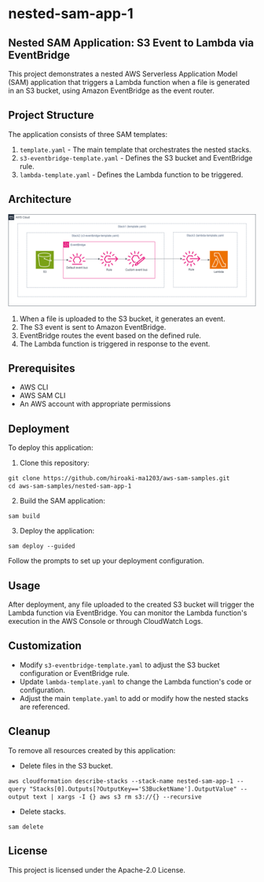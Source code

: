 # nested-sam-app-1

## Nested SAM Application: S3 Event to Lambda via EventBridge

This project demonstrates a nested AWS Serverless Application Model (SAM) application that triggers a Lambda function when a file is generated in an S3 bucket, using Amazon EventBridge as the event router.

## Project Structure

The application consists of three SAM templates:

1. `template.yaml` - The main template that orchestrates the nested stacks.
2. `s3-eventbridge-template.yaml` - Defines the S3 bucket and EventBridge rule.
3. `lambda-template.yaml` - Defines the Lambda function to be triggered.

## Architecture

![Architecture Diagram](docs/images/architecture.drawio.png)

1. When a file is uploaded to the S3 bucket, it generates an event.
2. The S3 event is sent to Amazon EventBridge.
3. EventBridge routes the event based on the defined rule.
4. The Lambda function is triggered in response to the event.

## Prerequisites

- AWS CLI
- AWS SAM CLI
- An AWS account with appropriate permissions

## Deployment

To deploy this application:

1. Clone this repository:

```
git clone https://github.com/hiroaki-ma1203/aws-sam-samples.git
cd aws-sam-samples/nested-sam-app-1
```

2. Build the SAM application:

```
sam build
```

3. Deploy the application:

```
sam deploy --guided
```

Follow the prompts to set up your deployment configuration.

## Usage

After deployment, any file uploaded to the created S3 bucket will trigger the Lambda function via EventBridge. You can monitor the Lambda function's execution in the AWS Console or through CloudWatch Logs.

## Customization

- Modify `s3-eventbridge-template.yaml` to adjust the S3 bucket configuration or EventBridge rule.
- Update `lambda-template.yaml` to change the Lambda function's code or configuration.
- Adjust the main `template.yaml` to add or modify how the nested stacks are referenced.

## Cleanup

To remove all resources created by this application:

- Delete files in the S3 bucket.
```
aws cloudformation describe-stacks --stack-name nested-sam-app-1 --query "Stacks[0].Outputs[?OutputKey=='S3BucketName'].OutputValue" --output text | xargs -I {} aws s3 rm s3://{} --recursive
```

- Delete stacks.
```
sam delete
```

## License

This project is licensed under the Apache-2.0 License.

